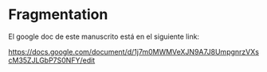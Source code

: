 # Fragmentation

El google doc de este manuscrito está en el siguiente link:

https://docs.google.com/document/d/1j7m0MWMVeXJN9A7J8UmpgnrzVXscM35ZJLGbP7S0NFY/edit
